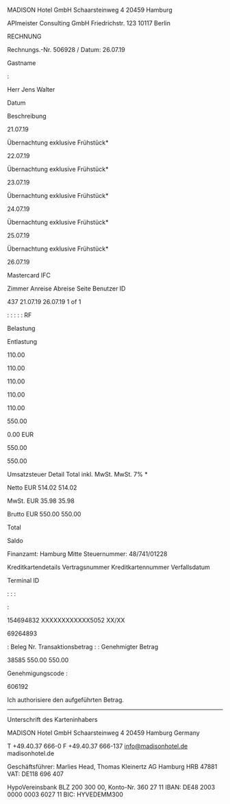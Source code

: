 MADISON Hotel GmbH  Schaarsteinweg 4  20459 Hamburg

APImeister Consulting GmbH
Friedrichstr. 123
10117 Berlin

RECHNUNG

Rechnungs.-Nr. 506928 /
Datum:
26.07.19

Gastname

:

Herr Jens Walter

Datum

Beschreibung

21.07.19

Übernachtung exklusive Frühstück*

22.07.19

Übernachtung exklusive Frühstück*

23.07.19

Übernachtung exklusive Frühstück*

24.07.19

Übernachtung exklusive Frühstück*

25.07.19

Übernachtung exklusive Frühstück*

26.07.19

Mastercard IFC

Zimmer
Anreise
Abreise
Seite
Benutzer ID

437
21.07.19
26.07.19
1 of 1

:
:
:
:
: RF

Belastung

Entlastung

110.00

110.00

110.00

110.00

110.00

550.00

0.00 EUR

550.00

550.00

Umsatzsteuer Detail
Total inkl. MwSt.
MwSt. 7% *

  Netto EUR
 514.02
514.02

 MwSt. EUR
 35.98
35.98

Brutto EUR
 550.00
 550.00

Total

Saldo

Finanzamt: Hamburg Mitte
Steuernummer: 48/741/01228

Kreditkartendetails
Vertragsnummer
Kreditkartennummer
Verfallsdatum

Terminal ID

:
:
:

:

154694832
XXXXXXXXXXXX5052
XX/XX

69264893

:
Beleg Nr.
Transaktionsbetrag  :
:
Genehmigter Betrag

38585
 550.00
 550.00

Genehmigungscode :

606192

Ich authorisiere den aufgeführten Betrag.

_______________________________
Unterschrift des Karteninhabers

MADISON Hotel GmbH
Schaarsteinweg 4
20459 Hamburg
Germany

T +49.40.37 666-0
F +49.40.37 666-137
info@madisonhotel.de
madisonhotel.de

Geschäftsführer:
Marlies Head, Thomas Kleinertz
AG Hamburg HRB 47881
VAT: DE118 696 407

HypoVereinsbank
BLZ 200 300 00, Konto-Nr. 360 27 11
IBAN: DE48 2003 0000 0003 6027 11
BIC: HYVEDEMM300

